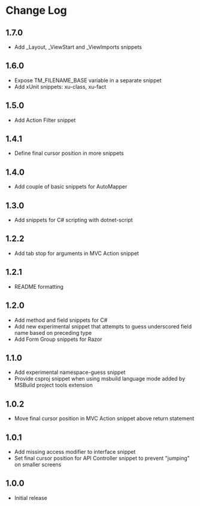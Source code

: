 # Change Log

## 1.7.0

- Add _Layout, _ViewStart and _ViewImports snippets

## 1.6.0

- Expose TM_FILENAME_BASE variable in a separate snippet
- Add xUnit snippets: xu-class, xu-fact

## 1.5.0

- Add Action Filter snippet

## 1.4.1

- Define final cursor position in more snippets

## 1.4.0

- Add couple of basic snippets for AutoMapper

## 1.3.0

- Add snippets for C# scripting with dotnet-script

## 1.2.2

- Add tab stop for arguments in MVC Action snippet

## 1.2.1

- README formatting

## 1.2.0

- Add method and field snippets for C#
- Add new experimental snippet that attempts to guess underscored field name based on preceding type
- Add Form Group snippets for Razor

## 1.1.0

- Add experimental namespace-guess snippet
- Provide csproj snippet when using msbuild language mode added by MSBuild project tools extension

## 1.0.2

- Move final cursor position in MVC Action snippet above return statement

## 1.0.1

- Add missing access modifier to interface snippet
- Set final cursor position for API Controller snippet to prevent "jumping" on smaller screens

## 1.0.0

- Initial release